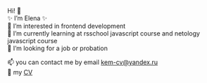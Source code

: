 <!--
### Hi there 👋
**wee-owl/wee-owl** is a ✨ _special_ ✨ repository because its `README.md` (this file) appears on your GitHub profile.
Here are some ideas to get you started:

- 🔭 I’m currently working on ...
- 🌱 I’m currently learning ...
- 👯 I’m looking to collaborate on ...
- 🤔 I’m looking for help with ...
- 💬 Ask me about ...
- 📫 How to reach me: ...
- 😄 Pronouns: ...
- ⚡ Fun fact: ...
-->

Hi! 👋   
✨ I’m Elena ✨  
👀 I’m interested in frontend development  
🌱 I’m currently learning at rsschool javascript course and netology javascript course  
💞️ I’m looking for a job or probation   

📫  you can contact me by email kem-cv@yandex.ru  
🔭  my [CV](https://wee-owl.github.io/rsschool-cv/)

